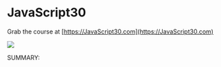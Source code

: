 ﻿# JavaScript30

Grab the course at [https://JavaScript30.com](https://JavaScript30.com)

![](https://javascript30.com/images/JS3-social-share.png)

SUMMARY:
